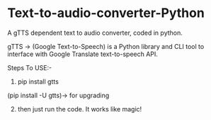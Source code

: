 # Text-to-audio-converter-Python
A gTTS dependent text to audio converter, coded in python.


gTTS -> (Google Text-to-Speech) is a Python library and CLI tool to interface with Google Translate text-to-speech API.

Steps To USE:-

1. pip install gtts      

(pip install -U gtts)-> for upgrading

2. then just run the code.
It works like magic!
